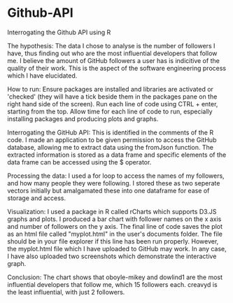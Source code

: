 # Github-API
Interrogating the Github API using R

The hypothesis: The data I chose to analyse is the number of followers I have, thus finding out who are the most influential developers that follow me.  I believe the amount of GitHub followers a user has is indicitive of the quality of their work.  This is the aspect of the software engineering process which I have elucidated.  

How to run:  Ensure packages are installed and libraries are activated or 'checked' (they will have a tick beside them in the packages pane on the right hand side of the screen).  Run each line of code using CTRL + enter, starting from the top.  Allow time for each line of code to run, especially installing packages and producing plots and graphs. 

Interrogating the GitHub API: This is identified in the comments of the R code.  I made an application to be given permission to access the GitHub database, allowing me to extract data using the fromJson function.  The extracted information is stored as a data frame and specific elements of the data frame can be accessed using the $ operator.

Processing the data: I used a for loop to access the names of my followers, and how many people they were following.  I stored these as two seperate vectors initially but amalgamated these into one dataframe for ease of storage and access.

Visualization: I used a package in R called rCharts which supports D3.JS graphs and plots.  I produced a bar chart with follower names on the x axis and number of followers on the y axis.  The final line of code saves the plot as an html file called "myplot.html" in the user's documents folder.  The file should be in your file explorer if this line has been run properly.  However, the myplot.html file which I have uploaded to GitHub may work.  In any case, I have also uploaded two screenshots which demonstrate the interactive graph.  

Conclusion: The chart shows that oboyle-mikey and dowlind1 are the most influential developers that follow me, which 15 followers each.  creavyd is the least influential, with just 2 followers.
